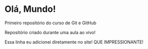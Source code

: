 # Olá, Mundo!
 Primeiro repositório do curso de Git e GitHub

 Repositório criado durante uma aula ao vivo!
 
Essa linha eu adicionei diretamente no site! QUE IMPRESSIONANTE!
